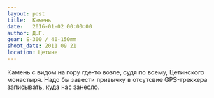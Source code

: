 ```yaml
---
layout: post
title:  Камень
date:   2016-01-02 00:00:00
author: Д.Г.
gear: E-300 / 40-150mm
shoot_date: 2011 09 21
location: Цетине
---
```


Камень с видом на гору где-то возле, судя по всему, Цетинского монастыря. Надо бы завести привычку в отсутсвие GPS-треккера записывать, куда нас занесло.
